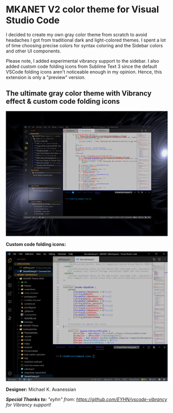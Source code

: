 # MKANET V2 color theme for Visual Studio Code

I decided to create my own gray color theme from scratch to avoid headaches I got from traditional dark and light-colored themes.  I spent a lot of time choosing precise colors for syntax coloring and the Sidebar colors and other UI components.

Please note, I added experimental vibrancy support to the sidebar.  I also added custom code folding icons from Sublime Text 3 since the default VSCode folding icons aren't noticeable enough in my opinion.  Hence, this extension is only a "preview" version.

## The ultimate gray color theme with Vibrancy effect & custom code folding icons

![Theme Screenshot](./screenshots/screenshot1.png)

**Custom code folding icons:**

![Theme Screenshot](./screenshots/screenshot2.gif)


**Designer:** Michael K. Avanessian

***Special Thanks to:** "eyhn" from: https://github.com/EYHN/vscode-vibrancy for Vibrancy support!*
